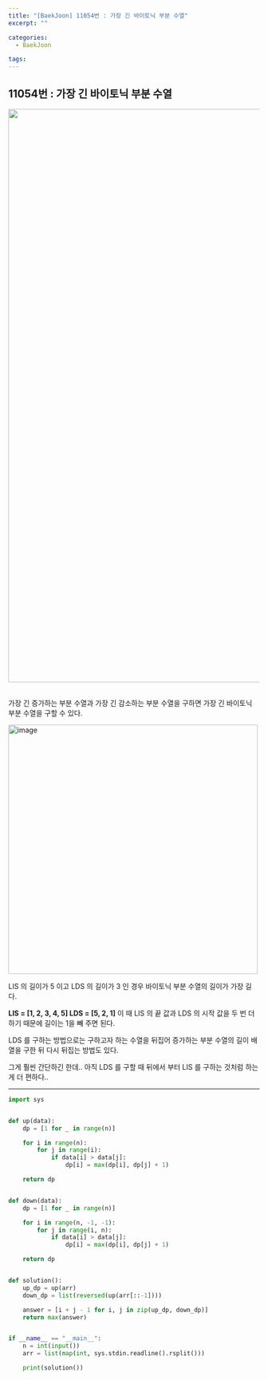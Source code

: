 ```yaml
---
title: "[BaekJoon] 11054번 : 가장 긴 바이토닉 부분 수열"
excerpt: ""

categories:
  - BaekJoon

tags:
---
```


## 11054번 : 가장 긴 바이토닉 부분 수열

<center><img width="1150" alt="" src="https://user-images.githubusercontent.com/54533309/110627679-9c050280-81e5-11eb-8fe8-ed347812718a.png">
</center>

<br>

가장 긴 증가하는 부분 수열과 가장 긴 감소하는 부분 수열을 구하면 가장 긴 바이토닉 부분 수열을 구할 수 있다.

<img src="https://user-images.githubusercontent.com/54533309/110627773-b63ee080-81e5-11eb-8781-c0d8bafa3bea.png" alt="image" width=500 />

LIS 의 길이가 5 이고 LDS 의 길이가 3 인 경우 바이토닉 부분 수열의 길이가 가장 길다.

**LIS = [1, 2, 3, 4, 5] LDS = [5, 2, 1]** 이 때 LIS 의 끝 값과 LDS 의 시작 값을 두 번 더하기 때문에 길이는 1을 빼 주면 된다.

LDS 를 구하는 방법으로는 구하고자 하는 수열을 뒤집어 증가하는 부분 수열의 길이 배열을 구한 뒤 다시 뒤집는 방법도 있다.

그게 훨씬 간단하긴 한데.. 아직 LDS 를 구할 때 뒤에서 부터 LIS 를 구하는 것처럼 하는게 더 편하다..

---

```python
import sys


def up(data):
	dp = [1 for _ in range(n)]

	for i in range(n):
		for j in range(i):
			if data[i] > data[j]:
				dp[i] = max(dp[i], dp[j] + 1)

	return dp


def down(data):
	dp = [1 for _ in range(n)]

	for i in range(n, -1, -1):
		for j in range(i, n):
			if data[i] > data[j]:
				dp[i] = max(dp[i], dp[j] + 1)

	return dp


def solution():
	up_dp = up(arr)
	down_dp = list(reversed(up(arr[::-1])))

	answer = [i + j - 1 for i, j in zip(up_dp, down_dp)]
	return max(answer)


if __name__ == "__main__":
	n = int(input())
	arr = list(map(int, sys.stdin.readline().rsplit()))

	print(solution())
```

<br>

